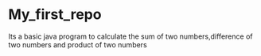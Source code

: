 # My_first_repo
Its a basic java program to calculate the sum of two numbers,difference of two numbers and product of two numbers

